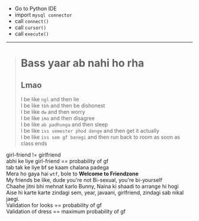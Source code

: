 * Go to Python IDE
* import `mysql connector`
* call `connect()`
* call `cursor()`
* call `execute()`
---
> # Bass yaar ab nahi ho rha
> ## Lmao
> I be like `ngl` and then lie </br>
> I be like `tbh` and then be dishonest </br>
> I be like `dw` and then worry </br>
> I be like `imo` and then disagree </br>
> I be like `ab padhunga` and then sleep </br>
> I be like `iss semester phod denge` and then get it actually </br>
> I be like `iss sem gf banegi` and then run back to room as soon as class ends </br>


girl-friend != girlfriend </br>
abhi ke liye girl-friend == probability of gf </br>
tab tak ke liye bf se kaam chalana padega </br>
Mera ho gaya hai `wtf`, bole to **Welcome to Friendzone** </br>
My friends be like, dude you're not Bi-sexual, you're bi-yourself </br>
Chaahe jitni bhi mehnat karlo Bunny, Naina ki shaadi to arrange hi hogi</br>
Aise hi karte karte zindagi sem, year, javaani, girlfriend, zindagi sab nikal jaegi. </br>
Validation for looks == probability of gf </br>
Validation of dress == maximum probability of gf </br>

